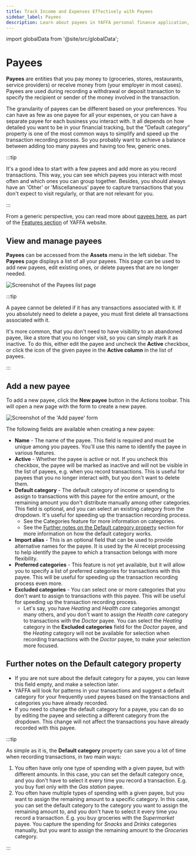 ```yaml
---
title: Track Income and Expenses Effectively with Payees
sidebar_label: Payees
description: Learn about payees in YAFFA personal finance application, and how to use them to track your income and expenses.
---
```


import globalData from '@site/src/globalData';

# Payees

**Payees** are entities that you pay money to (groceries, stores, restaurants, service providers) or receive money from (your employer in most cases). Payees are used during recording a withdrawal or deposit transaction to specify the recipient or sender of the money involved in the transaction.

The granularity of payees can be different based on your preferences. You can have as few as one payee for all your expenses, or you can have a separate payee for each business you interact with. It all depends on how detailed you want to be in your financial tracking, but the "Default category" property is one of the most common ways to simplify and speed up the transaction recording process. So you probably want to achieve a balance between adding too many payees and having too few, generic ones.

:::tip

It's a good idea to start with a few payees and add more as you record transactions. This way, you can see which payees you interact with most often and which ones you can group together. Besides, you should always have an 'Other' or 'Miscellaneous' payee to capture transactions that you don't expect to visit regularly, or that are not relevant for you.

:::

From a generic perspective, you can read more about <a href={globalData.featureURLs.payees} target="_blank">payees here</a>, as part of the <a href={globalData.featureURLs.main} target="_blank">Features section</a> of YAFFA website.


## View and manage payees

**Payees** can be accessed from the **Assets** menu in the left sidebar. The **Payees** page displays a list of all your payees. This page can be used to add new payees, edit existing ones, or delete payees that are no longer needed.

![Screenshot of the Payees list page](/img/payees-list.png)

:::tip

A payee cannot be deleted if it has any transactions associated with it. If you absolutely need to delete a payee, you must first delete all transactions associated with it.

It's more common, that you don't need to have visibility to an abandoned payee, like a store that you no longer visit, so you can simply mark it as inactive. To do this, either edit the payee and uncheck the **Active** checkbox, or click the icon of the given payee in the **Active column** in the list of payees.

:::

## Add a new payee

To add a new payee, click the **New payee** button in the Actions toolbar. This will open a new page with the form to create a new payee.

![Screenshot of the 'Add payee' form](/img/payees-add.png)

The following fields are available when creating a new payee:
* **Name** - The name of the payee. This field is required and must be unique among you payees. You'll use this name to identify the payee in various features.
* **Active** - Whether the payee is active or not. If you uncheck this checkbox, the payee will be marked as inactive and will not be visible in the list of payees, e.g. when you record transactions. This is useful for payees that you no longer interact with, but you don't want to delete them.
* **Default category** - The default category of income or spending to assign to transactions with this payee for the entire amount, or the remaining amount you don't distribute manually among other categories. This field is optional, and you can select an existing category from the dropdown. It's useful for speeding up the transaction recording process.
    * See the Categories feature for more information on categories.
    * See the [Further notes on the Default category property](#further-notes-on-the-default-category-property) section for more information on how the default category works.
* **Import alias** - This is an optional field that can be used to provide alternative names for the payee. It is used by the AI receipt processing to help identify the payee to which a transaction belongs with more flexibility.
* **Preferred categories** - This feature is not yet available, but it will allow you to specify a list of preferred categories for transactions with this payee. This will be useful for speeding up the transaction recording process even more.
* **Excluded categories** - You can select one or more categories that you don't want to assign to transactions with this payee. This will be useful for speeding up the transaction recording process.
    * Let's say, you have *Heating* and *Health care* categories amongst many others, and you don't want to assign the *Health care* category to transactions with the *Doctor* payee. You can select the *Heating* category in the **Excluded categories** field for the *Doctor* payee, and the *Heating* category will not be available for selection when recording transactions with the *Doctor* payee, to make your selection more focused.

## Further notes on the Default category property
* If you are not sure about the default category for a payee, you can leave this field empty, and make a selection later.
* YAFFA will look for patterns in your transactions and suggest a default category for your frequently used payees based on the transactions and categories you have already recorded.
* If you need to change the default category for a payee, you can do so by editing the payee and selecting a different category from the dropdown. This change will not affect the transactions you have already recorded with this payee.

:::tip

As simple as it is, the **Default category** property can save you a lot of time when recording transactions, in two main ways:
1. You often have only one type of spending with a given payee, but with different amounts. In this case, you can set the default category once, and you don't have to select it every time you record a transaction. E.g. you buy fuel only with the *Gas station* payee.
2. You often have multiple types of spending with a given payee, but you want to assign the remaining amount to a specific category. In this case, you can set the default category to the category you want to assign the remaining amount to, and you don't have to select it every time you record a transaction. E.g. you buy groceries with the *Supermarket* payee. You capture the spending for *Snacks* and *Drinks* categories manually, but you want to assign the remaining amount to the *Groceries* category.

:::